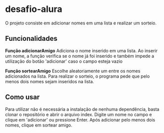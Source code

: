 # desafio-alura

O projeto consiste em adicionar nomes em uma lista e realizar um sorteio.

## Funcionalidades
**Função adicionarAmigo** 
Adiciona o nome inserido em uma lista.
Ao inserir um nome, a função verifica se o nome já foi inserido e também impede a utilização do botão 'adicionar' caso o campo esteja vazio

**Função sortearAmigo**
Escolhe aleatoriamente um entre os nomes adicionados na lista. Para realizar o sorteio, o programa pede que pelo menos dois nomes sejam inseridos na lista.

## Como usar
Para utilizar não é necessária a instalação de nenhuma dependência, basta clonar o repositório e abrir o arquivo index.
Digite um nome no campo e clique em 'adicionar' ou pressione Enter.
Após adicionar pelo menos dois nomes, clique em sortear amigo.
